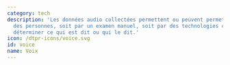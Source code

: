 ```yaml
---
category: tech
description: 'Les données audio collectées permettent ou peuvent permettre d''identifier
  des personnes, soit par un examen manuel, soit par des technologies capables de
  déterminer ce qui est dit ou qui le dit.' 
icon: /dtpr-icons/voice.svg
id: voice
name: Voix
---
```

